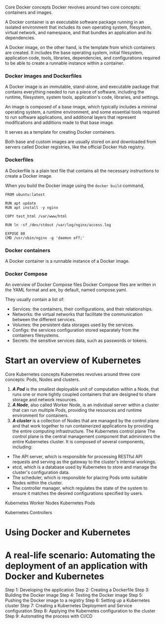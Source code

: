 Core Docker concepts
Docker revolves around two core concepts: containers and images.

A Docker container is an executable software package running in an isolated environment that includes its own operating system, filesystem, virtual network, and namespace, and that bundles an application and its dependencies.

A Docker image, on the other hand, is the template from which containers are created. It includes the base operating system, initial filesystem, application code, tools, libraries, dependencies, and configurations required to be able to create a runnable instance within a container.

### Docker images and Dockerfiles
A Docker image is an immutable, stand-alone, and executable package that contains everything needed to run a piece of software, including the runtime, filesystem, system tools, application's code, libraries, and settings.

An image is composed of a base image, which typically includes a minimal operating system, a runtime environment, and some essential tools required to run software applications, and additional layers that represent modifications and additions made to that base image.

It serves as a template for creating Docker containers.

Both base and custom images are usually stored on and downloaded from servers called Docker registries, like the official Docker Hub registry.
### Dockerfiles
A Dockerfile is a plain text file that contains all the necessary instructions to create a Docker image.

When you build the Docker image using the `docker build` command,
```
FROM ubuntu:latest

RUN apt update
RUN apt install -y nginx

COPY test_html /var/www/html

RUN ln -sf /dev/stdout /var/log/nginx/access.log

EXPOSE 80
CMD /usr/sbin/nginx -g 'daemon off;'
```
### Docker containers
A Docker container is a runnable instance of a Docker image.
### Docker Compose
An overview of Docker Compose files
Docker Compose files are written in the YAML format and are, by default, named compose.yaml.

They usually contain a list of:

- Services: the containers, their configurations, and their relationships.
- Networks: the virtual networks that facilitate the communication between the different services.
- Volumes: the persistent data storages used by the services.
- Configs: the services configuration stored separately from the containers filesystems.
- Secrets: the sensitive services data, such as passwords or tokens.


# Start an overview of Kubernetes
Core Kubernetes concepts
Kubernetes revolves around three core concepts: Pods, Nodes and clusters.

1. ***A Pod*** is the smallest deployable unit of computation within a Node, that runs one or more tightly coupled containers that are designed to share storage and network resources.
2. ***A Node***, also called Worker Node, is an individual server within a cluster that can run multiple Pods, providing the resources and runtime environment for containers.
3. ***A cluster*** is a collection of Nodes that are managed by the control plane and that work together to run containerized applications by providing the entire computing infrastructure.
The Kubernetes control plane
The control plane is the central management component that administers the entire Kubernetes cluster.
It is composed of several components, including:
- The API server, which is responsible for processing RESTful API requests and serving as the gateway to the cluster's internal workings.
- etcd, which is a database used by Kubernetes to store and manage the cluster's configuration data.
- The scheduler, which is responsible for placing Pods onto suitable Nodes within the cluster.
- The controller manager, which regulates the state of the system to ensure it matches the desired configurations specified by users.


Kubernetes Worker Nodes
Kubernetes Pods

Kubernetes Controllers

# Using Docker and Kubernetes

# A real-life scenario: Automating the deployment of an application with Docker and Kubernetes
Step 1: Developing the application
Step 2: Creating a Dockerfile
Step 3: Building the Docker image
Step 4: Testing the Docker image
Step 5: Pushing the Docker image to a registry
Step 6: Setting up a Kubernetes cluster
Step 7: Creating a Kubernetes Deployment and Service configuration
Step 8: Applying the Kubernetes configuration to the cluster
Step 9: Automating the process with CI/CD

 